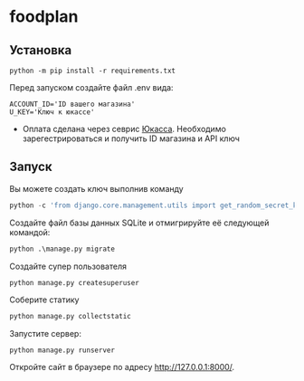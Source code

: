 # foodplan


## Установка

```commandline
python -m pip install -r requirements.txt
```
Перед запуском создайте файл .env вида:
```commandline
ACCOUNT_ID='ID вашего магазина'
U_KEY='Ключ к юкассе'
```
- Оплата сделана через севрис [Юкасса](https://yookassa.ru). Необходимо зарегестрироваться и получить ID  магазина и API  ключ

## Запуск
Вы можете создать ключ выполнив команду
```python
python -c 'from django.core.management.utils import get_random_secret_key; print(get_random_secret_key())'

```
Создайте файл базы данных SQLite и отмигрируйте её следующей командой:

```python
python .\manage.py migrate  
```
Создайте супер пользователя
```python
python manage.py createsuperuser
```
Соберите статику
```python
python manage.py collectstatic
```

Запустите сервер:
```
python manage.py runserver
```

Откройте сайт в браузере по адресу http://127.0.0.1:8000/.